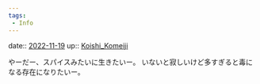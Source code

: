 ```yaml
---
tags:
 - Info
---
```


date:: [2022-11-19](/Daily_Note/2022-11-19.md)
up:: [Koishi_Komeiji](../Bar/Novel/Touhou_Project/Koishi_Komeiji.md)

やーだー、スパイスみたいに生きたいー。
いないと寂しいけど多すぎると毒になる存在になりたいー。